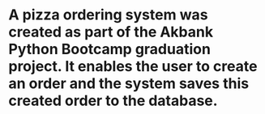 # A pizza ordering system was created as part of the Akbank Python Bootcamp graduation project. It enables the user to create an order and the system saves this created order to the database.

